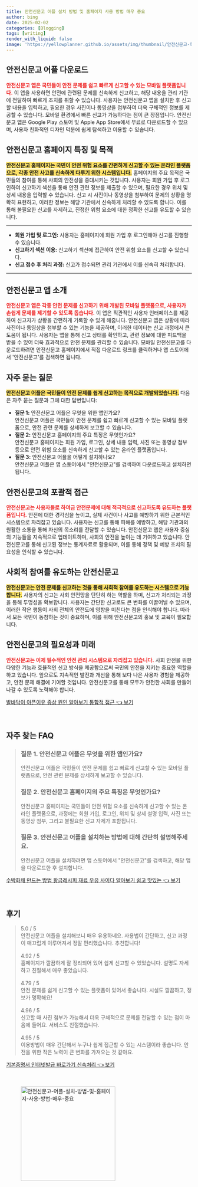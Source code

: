 ```yaml
---
title: 안전신문고 어플 설치 방법 및 홈페이지 사용 방법 매우 중요
author: bing
date: 2025-02-02
categories: [Blogging]
tags: [writing]
render_with_liquid: false
image: 'https://yellowplanner.github.io/assets/img/thumbnail/안전신문고-어플-설치-방법-및-홈페이지-사용-방법-매우-중요.webp'
---
```



<h2 id='안전신문고어플다운로드'>안전신문고 어플 다운로드</h2>

<p><b><span style="color: #ee2323;">안전신문고 앱은 국민들이 안전 문제를 쉽고 빠르게 신고할 수 있는 모바일 플랫폼입니다.</span></b> 이 앱을 사용하면 안전에 관련된 문제를 신속하게 신고하고, 해당 내용을 관리 기관에 전달하여 빠르게 조치를 취할 수 있습니다. 사용자는 안전신문고 앱을 설치한 후 신고할 내용을 입력하고, 필요한 경우 사진이나 동영상을 첨부하여 더욱 구체적인 정보를 제공할 수 있습니다. 모바일 환경에서 빠른 신고가 가능하다는 점이 큰 장점입니다. 안전신문고 앱은 Google Play 스토어 및 Apple App Store에서 무료로 다운로드할 수 있으며, 사용자 친화적인 디자인 덕분에 쉽게 탐색하고 이용할 수 있습니다.</p>

<h2 id='안전신문고홈페이지특징'>안전신문고 홈페이지 특징 및 목적</h2>

<p><b><span style="background-color: #ffe066;">안전신문고 홈페이지는 국민이 안전 위험 요소를 간편하게 신고할 수 있는 온라인 플랫폼으로, 각종 안전 사고를 신속하게 다루기 위한 시스템입니다.</span></b> 홈페이지의 주요 목적은 국민들의 참여를 통해 사회의 안전성을 증대시키는 것입니다. 사용자는 회원 가입 후 로그인하여 신고하기 섹션을 통해 안전 관련 정보를 제출할 수 있으며, 필요한 경우 위치 및 상세 내용을 입력할 수 있습니다. 신고 시 사진이나 동영상을 첨부하여 문제의 상황을 명확히 표현하고, 이러한 정보는 해당 기관에서 신속하게 처리할 수 있도록 합니다. 이를 통해 불필요한 신고를 자제하고, 진정한 위험 요소에 대한 정확한 신고를 유도할 수 있습니다.</p>

<hr />

<ul>
    <li><b>회원 가입 및 로그인:</b> 사용자는 홈페이지에 회원 가입 후 로그인해야 신고를 진행할 수 있습니다.</li>
    <li><b>신고하기 섹션 이용:</b> 신고하기 섹션에 접근하여 안전 위험 요소를 신고할 수 있습니다.</li>
    <li><b>신고 접수 후 처리 과정:</b> 신고가 접수되면 관리 기관에서 이를 신속히 처리합니다.</li>
</ul>

<hr />

<h2 id='안전신문고앱소개'>안전신문고 앱 소개</h2>

<p><b><span style="color: #ee2323;">안전신문고 앱은 각종 안전 문제를 신고하기 위해 개발된 모바일 플랫폼으로, 사용자가 손쉽게 문제를 제기할 수 있도록 돕습니다.</span></b> 이 앱은 직관적인 사용자 인터페이스를 제공하여 신고자가 상황을 간편하게 기록할 수 있게 해줍니다. 안전신문고 앱은 상황에 따라 사진이나 동영상을 첨부할 수 있는 기능을 제공하며, 이러한 데이터는 신고 과정에서 큰 도움이 됩니다. 사용자는 앱을 통해 신고 상태를 확인하고, 관련 정보에 대한 피드백을 받을 수 있어 더욱 효과적으로 안전 문제를 관리할 수 있습니다. 모바일 안전신문고를 다운로드하려면 안전신문고 홈페이지에서 직접 다운로드 링크를 클릭하거나 앱 스토어에서 '안전신문고'를 검색하면 됩니다.</p>

<h2 id='자주묻는질문'>자주 묻는 질문</h2>

<p><b><span style="background-color: #ffe066;">안전신문고 어플은 국민들이 안전 문제를 쉽게 신고하는 목적으로 개발되었습니다.</span></b> 다음은 자주 묻는 질문과 그에 대한 답변입니다:</p>

<ul>
    <li><b>질문 1:</b> 안전신문고 어플은 무엇을 위한 앱인가요?<br>안전신문고 어플은 국민들이 안전 문제를 쉽고 빠르게 신고할 수 있는 모바일 플랫폼으로, 안전 관련 문제를 상세하게 보고할 수 있습니다.</li>
    <li><b>질문 2:</b> 안전신문고 홈페이지의 주요 특징은 무엇인가요?<br>안전신문고 홈페이지는 회원 가입, 로그인, 상세 내용 입력, 사진 또는 동영상 첨부 등으로 안전 위험 요소를 신속하게 신고할 수 있는 온라인 플랫폼입니다.</li>
    <li><b>질문 3:</b> 안전신문고 어플을 어떻게 설치하나요?<br>안전신문고 어플은 앱 스토어에서 "안전신문고"를 검색하여 다운로드하고 설치하면 됩니다.</li>
</ul>

<h2 id='안전신문고포괄적접근'>안전신문고의 포괄적 접근</h2>

<p><b><span style="color: #ee2323;">안전신문고는 사용자들로 하여금 안전문제에 대해 적극적으로 신고하도록 유도하는 플랫폼입니다.</span></b> 안전에 대한 경각심을 높이고, 실제 사건이나 사고를 예방하기 위한 근본적인 시스템으로 자리잡고 있습니다. 사용자는 신고를 통해 피해를 예방하고, 해당 기관과의 원활한 소통을 통해 자신의 목소리를 전달할 수 있습니다. 안전신문고 앱은 사용자 중심의 기능들을 지속적으로 업데이트하며, 사회의 안전을 높이는 데 기여하고 있습니다. 안전신문고를 통해 신고된 정보는 통계자료로 활용되며, 이를 통해 정책 및 예방 조치의 필요성을 인식할 수 있습니다.</p>

<h2 id='참여유도'>사회적 참여를 유도하는 안전신문고</h2>

<p><b><span style="background-color: #ffe066;">안전신문고는 안전 문제를 신고하는 것을 통해 사회적 참여를 유도하는 시스템으로 기능합니다.</span></b> 사용자의 신고는 사회 안전망을 단단히 하는 역할을 하며, 신고가 처리되는 과정을 통해 투명성을 확보합니다. 사용자는 간단한 신고로도 큰 변화를 이끌어낼 수 있으며, 이러한 작은 행동이 사회 전체의 안전도에 영향을 미친다는 점을 인식해야 합니다. 따라서 모든 국민이 동참하는 것이 중요하며, 이를 위해 안전신문고의 홍보 및 교육이 필요합니다.</p>

<h2 id='결론'>안전신문고의 필요성과 미래</h2>

<p><b><span style="color: #ee2323;">안전신문고는 이제 필수적인 안전 관리 시스템으로 자리잡고 있습니다.</span></b> 사회 안전을 위한 다양한 기능과 효율적인 신고 방식을 제공함으로써 국민의 안전을 지키는 중요한 역할을 하고 있습니다. 앞으로도 지속적인 발전과 개선을 통해 보다 나은 사용자 경험을 제공하고, 안전 문제 해결에 기여할 것입니다. 안전신문고를 통해 모두가 안전한 사회를 만들어 나갈 수 있도록 노력해야 합니다.</p>


<p><a class="click-button" title="발바닥이 아픈이유 증상 원인 알아보기 통합적 접근" href="https://yellowplanner.github.io/posts/%EB%B0%9C%EB%B0%94%EB%8B%A5%EC%9D%B4-%EC%95%84%ED%94%88%EC%9D%B4%EC%9C%A0-%EC%A6%9D%EC%83%81-%EC%9B%90%EC%9D%B8-%EC%95%8C%EC%95%84%EB%B3%B4%EA%B8%B0-%ED%86%B5%ED%95%A9%EC%A0%81-%EC%A0%91%EA%B7%BC/" rel="dofollow">발바닥이 아픈이유 증상 원인 알아보기 통합적 접근 👈 보기</a></p><br>
<h2 id='자주_찾는_FAQ'>자주 찾는 FAQ</h2>
<div itemscope="" itemtype="https://schema.org/FAQPage">
<blockquote>
<div itemscope="" itemprop="mainEntity" itemtype="https://schema.org/Question">
<h3 itemprop="name">질문 1. 안전신문고 어플은 무엇을 위한 앱인가요?</h3>
<div itemscope="" itemprop="acceptedAnswer" itemtype="https://schema.org/Answer">
<span itemprop="text">
<p>안전신문고 어플은 국민들이 안전 문제를 쉽고 빠르게 신고할 수 있는 모바일 플랫폼으로, 안전 관련 문제를 상세하게 보고할 수 있습니다.</p>
</span>
</div>
</div>
<div itemscope="" itemprop="mainEntity" itemtype="https://schema.org/Question">
<h3 itemprop="name">질문 2. 안전신문고 홈페이지의 주요 특징은 무엇인가요?</h3>
<div itemscope="" itemprop="acceptedAnswer" itemtype="https://schema.org/Answer">
<span itemprop="text">
<p>안전신문고 홈페이지는 국민들이 안전 위험 요소를 신속하게 신고할 수 있는 온라인 플랫폼으로, 과정에는 회원 가입, 로그인, 위치 및 상세 설명 입력, 사진 또는 동영상 첨부, 그리고 불필요한 신고 자제가 포함됩니다.</p>
</span>
</div>
</div>
<div itemscope="" itemprop="mainEntity" itemtype="https://schema.org/Question">
<h3 itemprop="name">질문 3. 안전신문고 어플을 설치하는 방법에 대해 간단히 설명해주세요.</h3>
<div itemscope="" itemprop="acceptedAnswer" itemtype="https://schema.org/Answer">
<span itemprop="text">
<p>안전신문고 어플을 설치하려면 앱 스토어에서 "안전신문고"를 검색하고, 해당 앱을 다운로드한 후 설치합니다.</p>
</span>
</div>
</div>
</blockquote>
</div>
<p><a class="click-button" title="수박화채 만드는 방법 황금레시피 재료 우유 사이다 알아보기 쉽고 맛있는" href="https://yellowplanner.github.io/posts/%EC%88%98%EB%B0%95%ED%99%94%EC%B1%84-%EB%A7%8C%EB%93%9C%EB%8A%94-%EB%B0%A9%EB%B2%95-%ED%99%A9%EA%B8%88%EB%A0%88%EC%8B%9C%ED%94%BC-%EC%9E%AC%EB%A3%8C-%EC%9A%B0%EC%9C%A0-%EC%82%AC%EC%9D%B4%EB%8B%A4-%EC%95%8C%EC%95%84%EB%B3%B4%EA%B8%B0-%EC%89%BD%EA%B3%A0-%EB%A7%9B%EC%9E%88%EB%8A%94/" rel="dofollow">수박화채 만드는 방법 황금레시피 재료 우유 사이다 알아보기 쉽고 맛있는 👈 보기</a></p><br>
<h2 id='후기'>후기</h2>
<div itemscope itemtype="https://schema.org/Product">
  <blockquote>
  <div itemprop="review" itemscope itemtype="https://schema.org/Review">
      <div itemprop="reviewRating" itemscope itemtype="https://schema.org/Rating"> <span itemprop="ratingValue">5.0</span> / <span itemprop="bestRating">5</span> </div>
      <span itemprop="reviewBody">안전신문고 어플을 설치해보니 매우 유용하네요. 사용법이 간단하고, 신고 과정이 매끄럽게 이루어져서 정말 편리했습니다. 추천합니다!</span>
  </div>
  <br>
  <div itemprop="review" itemscope itemtype="https://schema.org/Review">
      <div itemprop="reviewRating" itemscope itemtype="https://schema.org/Rating"> <span itemprop="ratingValue">4.92</span> / <span itemprop="bestRating">5</span> </div>
      <span itemprop="reviewBody">홈페이지가 깔끔하게 잘 정리되어 있어 쉽게 신고할 수 있었습니다. 설명도 자세하고 친절해서 매우 좋았습니다.</span>
  </div>
  <br>
  <div itemprop="review" itemscope itemtype="https://schema.org/Review">
      <div itemprop="reviewRating" itemscope itemtype="https://schema.org/Rating"> <span itemprop="ratingValue">4.79</span> / <span itemprop="bestRating">5</span> </div>
      <span itemprop="reviewBody">안전 문제를 쉽게 신고할 수 있는 플랫폼이 있어서 좋습니다. 시설도 깔끔하고, 정보가 명확해요!</span>
  </div>
  <br>
  <div itemprop="review" itemscope itemtype="https://schema.org/Review">
      <div itemprop="reviewRating" itemscope itemtype="https://schema.org/Rating"> <span itemprop="ratingValue">4.96</span> / <span itemprop="bestRating">5</span> </div>
      <span itemprop="reviewBody">신고할 때 사진 첨부가 가능해서 더욱 구체적으로 문제를 전달할 수 있는 점이 마음에 들어요. 서비스도 친절했습니다.</span>
  </div>
  <br>
  <div itemprop="review" itemscope itemtype="https://schema.org/Review">
      <div itemprop="reviewRating" itemscope itemtype="https://schema.org/Rating"> <span itemprop="ratingValue">4.95</span> / <span itemprop="bestRating">5</span> </div>
      <span itemprop="reviewBody">이용방법이 매우 간단해서 누구나 쉽게 접근할 수 있는 시스템이라 좋습니다. 안전을 위한 작은 노력이 큰 변화를 가져오는 것 같아요.</span>
  </div>
  </blockquote>
</div>
<p><a class="click-button" title="기본증명서 인터넷발급 바로가기 신속처리" href="https://yellowplanner.github.io/posts/%EA%B8%B0%EB%B3%B8%EC%A6%9D%EB%AA%85%EC%84%9C-%EC%9D%B8%ED%84%B0%EB%84%B7%EB%B0%9C%EA%B8%89-%EB%B0%94%EB%A1%9C%EA%B0%80%EA%B8%B0-%EC%8B%A0%EC%86%8D%EC%B2%98%EB%A6%AC/" rel="dofollow">기본증명서 인터넷발급 바로가기 신속처리 👈 보기</a></p><br>
<figure class="image"><img src="https://yellowplanner.github.io/assets/img/thumbnail/안전신문고-어플-설치-방법-및-홈페이지-사용-방법-매우-중요.webp" alt="안전신문고-어플-설치-방법-및-홈페이지-사용-방법-매우-중요" width="256" height="256"></figure>